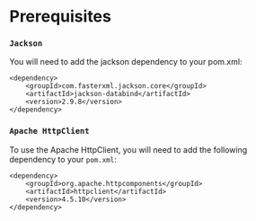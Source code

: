 # Prerequisites

### `Jackson`
You will need to add the jackson dependency to your pom.xml:

```
<dependency>
    <groupId>com.fasterxml.jackson.core</groupId>
    <artifactId>jackson-databind</artifactId>
    <version>2.9.8</version>
</dependency>
```

### `Apache HttpClient`
To use the Apache HttpClient, you will need to add the following dependency to your `pom.xml`:

```
<dependency>
    <groupId>org.apache.httpcomponents</groupId>
    <artifactId>httpclient</artifactId>
    <version>4.5.10</version>
</dependency>
```
